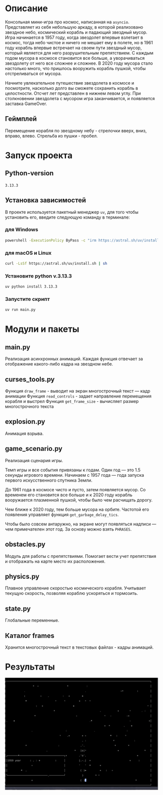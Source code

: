 # Описание
Консольная мини-игра про космос, написанная на `asyncio`. Представляет из себя небольшую аркаду, в которой реализовано звездное небо, космический корабль и падающий звездный мусор. Игра начинается в 1957 году, когда звездолет впервые взлетает в космос, тогда небо чистое и ничего не мешает ему в полете, но в 1961 году корабль впервые встречает на своем пути звездный мусор, который является для него разрушительным препятствием. С каждым годом мусора в космосе становится все больше, а уворачиваться звездолету от него все сложнее и сложнее. В 2020 году мусора стало настолько много, что пришлось вооружить корабль пушкой, чтобы отстреливаться от мусора.

Начните увлекательное путешествие звездолета в космосе и посмотрите, насколько долго вы сможете сохранить корабль в целостности. Отсчет лет представлен в нижнем левом углу. При столкновении звездолета с мусором игра заканчивается, и появляется заставка GameOver.

## Геймплей
Перемещение корабля по звездному небу - стрелочки вверх, вниз, вправо, влево. Стрельба из пушки - пробел.

# Запуск проекта

## Python-version
`3.13.3`

## Установка зависимостей
В проекте используется пакетный менеджер `uv`, для того чтобы установить его, введите следующую команду в терминале:
### для Windows

```bash
powershell -ExecutionPolicy ByPass -c "irm https://astral.sh/uv/install.ps1 | iex"
```
### для macOS и Linux

```bash
curl -LsSf https://astral.sh/uv/install.sh | sh
```
### Установите python v.3.13.3

```bash
uv python install 3.13.3
```

### Запустите скрипт

```bash
uv run main.py
```
# Модули и пакеты

## main.py
Реализация асинхронных анимаций. Каждая функция отвечает за отображение какого-либо кадра на звездном небе.

## curses_tools.py
Функция `draw_frame` - выводит на экран многострочный текст — кадр анимации
Функция `read_controls` - задает направление перемещения корабля и выстрел
Функция `get_frame_size` - вычисляет размер многострочного текста

## explosion.py 
Анимация взрыва.

## game_scenario.py
Реализация сценария игры.

Темп игры и все события привязаны к годам. Один год — это 1.5 секунды игрового времени. Начинаем с 1957 года — года запуска первого искусственного спутника Земли.

До 1961 года в космосе чисто и пусто, затем появляется мусор. Со временем его становится все больше и к 2020 году корабль вооружается плазменной пушкой, чтобы было чем расчищать дорогу.

Чем ближе к 2020 году, тем больше мусора на орбите. Частотой его появления управляет функция `get_garbage_delay_tics`.

Чтобы было совсем антаружно, на экране могут появляться надписи — чем примечателен этот год. За основу можно взять `PHRASES`.

## obstacles.py
Модуль для работы с препятствиями. Помогает вести учет препятствия и отображать на карте место их расположения.

## physics.py
Плавное управление скоростью космического корабля. Учитывает текущую скорость, позволяя кораблю ускоряться и тормозить.

## state.py
Глобальные переменные.

## Каталог frames
Хранится многострочный текст в текстовых файлах - кадры анимаций.

# Результаты
![](https://github.com/zakhar-terekhov/Images/blob/main/space.gif)

